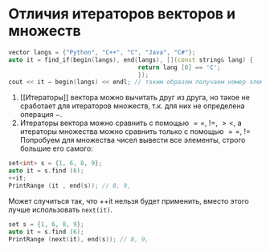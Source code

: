 # Отличия итераторов векторов и множеств
```cpp
vector langs = {"Python", "C++", "C", "Java", "C#"}; 
auto it = find_if(begin(langs), end(langs), [](const string& lang) { 
									return lang [0] == 'C'; 
									}); 
cout << it − begin(langs) << endl; // таким образом получаем номер элемента в векторе // 1
```

1. [[Итераторы]] вектора можно вычитать друг из друга, но такое не сработает для итераторов множеств, т.к. для них не определена операция $-$.
2. Итераторы вектора можно сравнить с помощью $==$, $!=$, $><$, а итераторы множества можно сравнить только с помощью $==$, $!=$  
Попробуем для множества чисел вывести все элементы, строго большие его самого:

```cpp
set<int> s = {1, 6, 8, 9}; 
auto it = s.find (6); 
++it; 
PrintRange (it , end(s)); // 8, 9,
```

Может случиться так, что ++it нельзя будет применить, вместо этого лучше использовать `next(it)`.

```cpp
set s = {1, 6, 8, 9}; 
auto it = s.find (6); 
PrintRange (next(it), end(s)); // 8, 9,
```